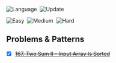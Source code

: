 ![Language](https://img.shields.io/badge/Language-python_3-important)&nbsp;
![Update](https://img.shields.io/badge/Last%20Update-August%2025,%202022-brightgreen)&nbsp;

![Easy](https://img.shields.io/badge/Easy-1-success)&nbsp;
![Medium](https://img.shields.io/badge/Medium-0-orange)&nbsp;
![Hard](https://img.shields.io/badge/Hard-0-red)


## Problems & Patterns

- [x] ~~[167. Two Sum II - Input Array Is Sorted](https://leetcode.com/problems/two-sum-ii-input-array-is-sorted/)~~